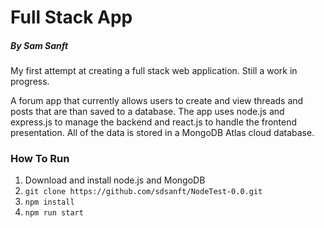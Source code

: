 # Full Stack App
##### By Sam Sanft
My first attempt at creating a full stack web application. Still a work in progress.

A forum app that currently allows users to create and view threads and posts that are than saved to a database. The app uses node.js and express.js to manage the backend and react.js to handle the frontend presentation. All of the data is stored in a MongoDB Atlas cloud database.

### How To Run
1. Download and install node.js and MongoDB
2. ` git clone https://github.com/sdsanft/NodeTest-0.0.git `
3. ` npm install `
4. ` npm run start `
